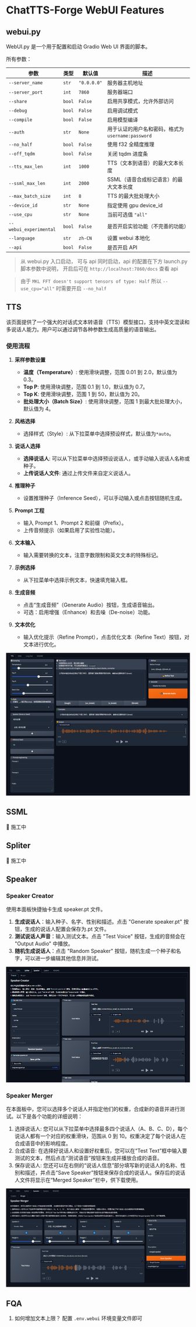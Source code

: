 # ChatTTS-Forge WebUI Features

## webui.py

WebUI.py 是一个用于配置和启动 Gradio Web UI 界面的脚本。

所有参数：

| 参数                   | 类型   | 默认值      | 描述                                               |
| ---------------------- | ------ | ----------- | -------------------------------------------------- |
| `--server_name`        | `str`  | `"0.0.0.0"` | 服务器主机地址                                     |
| `--server_port`        | `int`  | `7860`      | 服务器端口                                         |
| `--share`              | `bool` | `False`     | 启用共享模式，允许外部访问                         |
| `--debug`              | `bool` | `False`     | 启用调试模式                                       |
| `--compile`            | `bool` | `False`     | 启用模型编译                                       |
| `--auth`               | `str`  | `None`      | 用于认证的用户名和密码，格式为 `username:password` |
| `--no_half`            | `bool` | `False`     | 使用 f32 全精度推理                                |
| `--off_tqdm`           | `bool` | `False`     | 关闭 tqdm 进度条                                   |
| `--tts_max_len`        | `int`  | `1000`      | TTS（文本到语音）的最大文本长度                    |
| `--ssml_max_len`       | `int`  | `2000`      | SSML（语音合成标记语言）的最大文本长度             |
| `--max_batch_size`     | `int`  | `8`         | TTS 的最大批处理大小                               |
| `--device_id`          | `str`  | `None`      | 指定使用 gpu device_id                             |
| `--use_cpu`            | `str`  | `None`      | 当前可选值 `"all"`                                 |
| `--webui_experimental` | `bool` | `False`     | 是否开启实验功能（不完善的功能）                   |
| `--language`           | `str`  | `zh-CN`     | 设置 webui 本地化                                  |
| `--api`                | `bool` | `False`     | 是否开启 API                                       |

> 从 webui.py 入口启动， 可与 api 同时启动，api 的配置在下方 launch.py 脚本参数中说明， 开启后可在 `http://localhost:7860/docs` 查看 api

> 由于 `MKL FFT doesn't support tensors of type: Half` 所以 `--use_cpu="all"` 时需要开启 `--no_half`

## TTS

该页面提供了一个强大的对话式文本转语音（TTS）模型接口，支持中英文混读和多说话人能力。用户可以通过调节各种参数生成高质量的语音输出。

### 使用流程

1. **采样参数设置**

   - **温度（Temperature）**: 使用滑块调整，范围 0.01 到 2.0，默认值为 0.3。
   - **Top P**: 使用滑块调整，范围 0.1 到 1.0，默认值为 0.7。
   - **Top K**: 使用滑块调整，范围 1 到 50，默认值为 20。
   - **批处理大小（Batch Size）**: 使用滑块调整，范围 1 到最大批处理大小，默认值为 4。

2. **风格选择**

   - 选择样式（Style）: 从下拉菜单中选择预设样式，默认值为`*auto`。

3. **说话人选择**

   - **选择说话人**: 可以从下拉菜单中选择预设说话人，或手动输入说话人名称或种子。
   - **上传说话人文件**: 通过上传文件来自定义说话人。

4. **推理种子**

   - 设置推理种子（Inference Seed），可以手动输入或点击按钮随机生成。

5. **Prompt 工程**

   - 输入 Prompt 1、Prompt 2 和前缀（Prefix）。
   - 上传音频提示（如果启用了实验性功能）。

6. **文本输入**

   - 输入需要转换的文本，注意字数限制和英文文本的特殊标记。

7. **示例选择**

   - 从下拉菜单中选择示例文本，快速填充输入框。

8. **生成音频**

   - 点击“生成音频”（Generate Audio）按钮，生成语音输出。
   - 可选：启用增强（Enhance）和去噪（De-noise）功能。

9. **文本优化**
   - 输入优化提示（Refine Prompt），点击优化文本（Refine Text）按钮，对文本进行优化。

![screenshot](./webui.png)

## SSML

🚧 施工中

## Spliter

🚧 施工中

## Speaker

### Speaker Creator

使用本面板快捷抽卡生成 speaker.pt 文件。

1. **生成说话人**：输入种子、名字、性别和描述。点击 "Generate speaker.pt" 按钮，生成的说话人配置会保存为.pt 文件。
2. **测试说话人声音**：输入测试文本。点击 "Test Voice" 按钮，生成的音频会在 "Output Audio" 中播放。
3. **随机生成说话人**：点击 "Random Speaker" 按钮，随机生成一个种子和名字，可以进一步编辑其他信息并测试。

![screenshot](./webui/spk_creator.png)

### Speaker Merger

在本面板中，您可以选择多个说话人并指定他们的权重，合成新的语音并进行测试。以下是各个功能的详细说明：

1. 选择说话人: 您可以从下拉菜单中选择最多四个说话人（A、B、C、D），每个说话人都有一个对应的权重滑块，范围从 0 到 10。权重决定了每个说话人在合成语音中的影响程度。
2. 合成语音: 在选择好说话人和设置好权重后，您可以在“Test Text”框中输入要测试的文本，然后点击“测试语音”按钮来生成并播放合成的语音。
3. 保存说话人: 您还可以在右侧的“说话人信息”部分填写新的说话人的名称、性别和描述，并点击“Save Speaker”按钮来保存合成的说话人。保存后的说话人文件将显示在“Merged Speaker”栏中，供下载使用。

![screenshot](./webui/spk_merger.png)

## FQA

1. 如何增加文本上限？
   配置 `.env.webui` 环境变量文件即可
